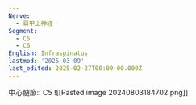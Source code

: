```yaml
---
Nerve:
  - 肩甲上神経
Segment:
  - C5
  - C6
English: Infraspinatus
lastmod: '2025-03-09'
last_edited: 2025-02-27T00:00:00.000Z
---
```


中心髄節:: C5
![[Pasted image 20240803184702.png]]
